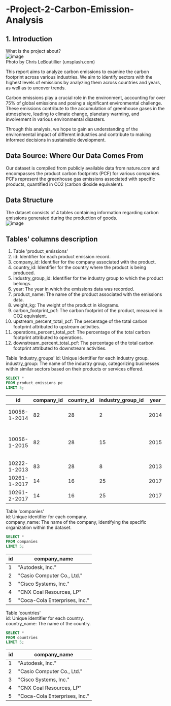 # -Project-2-Carbon-Emission-Analysis
## 1. Introduction
What is the project about?  
![image](https://github.com/user-attachments/assets/f23021ab-a542-43ad-8c83-2e2e1ed9b2c0)  
Photo by Chris LeBoutillier (unsplash.com)  

This report aims to analyze carbon emissions to examine the carbon footprint across various industries. We aim to identify sectors with the highest levels of emissions by analyzing them across countries and years, as well as to uncover trends.  

Carbon emissions play a crucial role in the environment, accounting for over 75% of global emissions and posing a significant environmental challenge. These emissions contribute to the accumulation of greenhouse gases in the atmosphere, leading to climate change, planetary warming, and involvement in various environmental disasters.  

Through this analysis, we hope to gain an understanding of the environmental impact of different industries and contribute to making informed decisions in sustainable development.  

## Data Source: Where Our Data Comes From  
Our dataset is compiled from publicly available data from nature.com and encompasses the product carbon footprints (PCF) for various companies. PCFs represent the greenhouse gas emissions associated with specific products, quantified in CO2 (carbon dioxide equivalent).  

## Data Structure  
The dataset consists of 4 tables containing information regarding carbon emissions generated during the production of goods.  
![image](https://github.com/user-attachments/assets/96cf50c1-ebe1-4d12-9b56-8b6b0ca924b2)  

## Tables' columns description  
1) Table 'product_emissions'  
2) id: Identifier for each product emission record.  
3) company_id: Identifier for the company associated with the product.  
4) country_id: Identifier for the country where the product is being produced.
5) industry_group_id: Identifier for the industry group to which the product belongs.
6) year: The year in which the emissions data was recorded.
7) product_name: The name of the product associated with the emissions data.
8) weight_kg: The weight of the product in kilograms.
9) carbon_footprint_pcf: The carbon footprint of the product, measured in CO2 equivalent.
10) upstream_percent_total_pcf: The percentage of the total carbon footprint attributed to upstream activities.
11) operations_percent_total_pcf: The percentage of the total carbon footprint attributed to operations.
12) downstream_percent_total_pcf: The percentage of the total carbon footprint attributed to downstream activities.

Table 'industry_groups'
id: Unique identifier for each industry group.
industry_group: The name of the industry group, categorizing businesses within similar sectors based on their products or services offered.  

```sql
SELECT *
FROM product_emissions pe 
LIMIT 5;

```

|id|company_id|country_id|industry_group_id|year|product_name|weight_kg|carbon_footprint_pcf|upstream_percent_total_pcf|operations_percent_total_pcf|downstream_percent_total_pcf|
|--|----------|----------|-----------------|----|------------|---------|--------------------|--------------------------|----------------------------|----------------------------|
|10056-1-2014|82|28|2|2014|Frosted Flakes(R) Cereal|0.7485|2|57.50|30.00|12.50|
|10056-1-2015|82|28|15|2015|"Frosted Flakes, 23 oz, produced in Lancaster, PA (one carton)"|0.7485|2|57.50|30.00|12.50|
|10222-1-2013|83|28|8|2013|Office Chair|20.68|73|80.63|17.36|2.01|
|10261-1-2017|14|16|25|2017|Multifunction Printers|110.0|1488|30.65|5.51|63.84|
|10261-2-2017|14|16|25|2017|Multifunction Printers|110.0|1818|25.08|4.51|70.41|  
 

Table 'companies'  
id: Unique identifier for each company.  
company_name: The name of the company, identifying the specific organization within the dataset.  

```sql
SELECT *
FROM companies 
LIMIT 5;
```
|id|company_name|
|--|------------|
|1|"Autodesk, Inc."|
|2|"Casio Computer Co., Ltd."|
|3|"Cisco Systems, Inc."|
|4|"CNX Coal Resources, LP"|
|5|"Coca-Cola Enterprises, Inc."|  

 
Table 'countries'  
id: Unique identifier for each country.  
country_name: The name of the country.  

```sql
SELECT *
FROM countries 
LIMIT 5; 
```

|id|company_name|
|--|------------|
|1|"Autodesk, Inc."|
|2|"Casio Computer Co., Ltd."|
|3|"Cisco Systems, Inc."|
|4|"CNX Coal Resources, LP"|
|5|"Coca-Cola Enterprises, Inc."|











